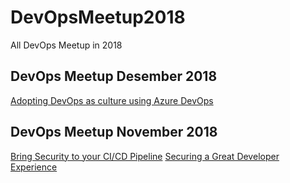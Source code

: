 # DevOpsMeetup2018
All DevOps Meetup in 2018

## DevOps Meetup Desember 2018
[Adopting DevOps as culture using Azure DevOps](https://www.slideshare.net/DevOpsIndonesia/adopting-devops-as-culture-using-azure-devops)

## DevOps Meetup November 2018
[Bring Security to your CI/CD Pipeline](https://www.slideshare.net/DevOpsIndonesia/bring-security-to-your-cicd-pipeline-devops-indonesia-meetup-by-tommy-hidayat-20181106)
[Securing a Great Developer Experience](https://www.slideshare.net/DevOpsIndonesia/securing-a-great-developer-experience-devops-indonesia-meetup-by-stefan-streichsbier-20181106)
